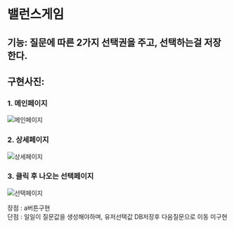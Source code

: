 # 밸런스게임

## 기능: 질문에 따른 2가지 선택권을 주고, 선택하는걸 저장한다. 

## 구현사진: 
### 1. 메인페이지 
![메인페이지](https://velog.velcdn.com/images/beckhye/post/103ab0c5-d1d3-4314-b0bd-3558585d2250/image.png) 

### 2. 상세페이지 
![상세페이지](https://velog.velcdn.com/images/beckhye/post/ebd81a06-0d56-4784-ae64-c3926b16cee9/image.png)

### 3. 클릭 후 나오는 선택페이지
![선택페이지](https://velog.velcdn.com/images/beckhye/post/b2a6c2ee-af4e-4e07-b05d-e5c09d879501/image.png)

장점 : a버튼구현 <br>
단점 : 일일이 질문값을 생성해야하며, 유저선택값 DB저장후 다음질문으로 이동 미구현
